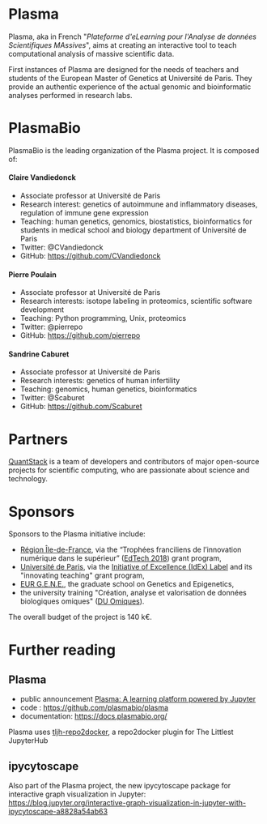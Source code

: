 # Plasma 

Plasma, aka in French "*Plateforme d'eLearning pour l'Analyse de données Scientifiques MAssives*", aims at creating an interactive tool to teach computational analysis of massive scientific data.

First instances of Plasma are designed for the needs of teachers and students of the European Master of Genetics at Université de Paris. They provide an authentic experience of the actual genomic and bioinformatic analyses performed in research labs.

# PlasmaBio
PlasmaBio is the leading organization of the Plasma project. It is composed of:

#### Claire Vandiedonck

- Associate professor at Université de Paris
- Research interest: genetics of autoimmune and inflammatory diseases, regulation of immune gene expression
- Teaching: human genetics, genomics, biostatistics, bioinformatics for students in medical school and biology department of Université de Paris
- Twitter: @CVandiedonck
- GitHub: https://github.com/CVandiedonck

#### Pierre Poulain
- Associate professor at Université de Paris
- Research interests: isotope labeling in proteomics, scientific software development
- Teaching: Python programming, Unix, proteomics
- Twitter: @pierrepo
- GitHub: https://github.com/pierrepo

#### Sandrine Caburet
- Associate professor at Université de Paris
- Research interests: genetics of human infertility
- Teaching: genomics, human genetics, bioinformatics
- Twitter: @Scaburet
- GitHub: https://github.com/Scaburet


# Partners

[QuantStack](https://quantstack.net/) is a team of developers and contributors of major open-source projects for scientific computing, who are passionate about science and technology.


# Sponsors

Sponsors to the Plasma initiative include:
- [Région Île-de-France](https://twitter.com/iledefrance), via the “Trophées franciliens de l’innovation numérique dans le supérieur” ([EdTech 2018](https://www.iledefrance.fr/trophees-franciliens-de-linnovation-numerique-dans-le-superieur-les-laureats-2018)) grant program,
- [Université de Paris](https://u-paris.fr/en/), via the [Initiative of Excellence (IdEx) Label](https://u-paris.fr/en/the-initiative-of-excellence-idex-label/) and its "innovating teaching" grant program,
- [EUR G.E.N.E.](https://twitter.com/EURGENEPARIS), the graduate school on Genetics and Epigenetics,
- the university training "Création, analyse et valorisation de données biologiques omiques" ([DU Omiques](https://omics-school.net/)).

The overall budget of the project is 140 k€.


# Further reading

## Plasma
- public announcement [Plasma: A learning platform powered by Jupyter](https://blog.jupyter.org/plasma-a-learning-platform-powered-by-jupyter-1b850fcd8624)
- code : https://github.com/plasmabio/plasma 
- documentation: https://docs.plasmabio.org/

Plasma uses [tljh-repo2docker](https://github.com/plasmabio/tljh-repo2docker), a repo2docker plugin for The Littlest JupyterHub


## ipycytoscape

Also part of the Plasma project, the new ipycytoscape package for interactive graph visualization in Jupyter: https://blog.jupyter.org/interactive-graph-visualization-in-jupyter-with-ipycytoscape-a8828a54ab63


